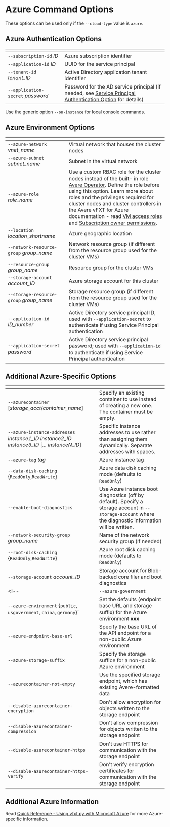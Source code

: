# Azure Command Options 

These options can be used only if the `--cloud-type` value is `azure`.

## Azure Authentication Options

|<img width=300/> | |
| ---------- | ------------------ |
| `--subscription-id` *ID* | Azure subscription identifier |
| `--application-id` *ID* | UUID for the service principal |
| `--tenant-id` *tenant_ID* | Active Directory application tenant identifier |
| `--application-secret` *password*  | Password for the AD service principal (if needed, see [Service Principal Authentication Option](azure_reference.md#service-principal-authentication-option) for details) |

Use the generic option `--on-instance` for local console commands. 

## Azure Environment Options

| <img width=500/>  | |
| ---------- | ------------------ |
| `--azure-network` *vnet_name* | Virtual network that houses the cluster nodes |
| `--azure-subnet` *subnet_name* | Subnet in the virtual network  |
| `--azure-role` *role_name* | Use a custom RBAC role for the cluster nodes instead of the built- in role [Avere Operator](https://docs.microsoft.com/azure/role-based-access-control/built-in-roles#avere-operator). Define the role before using this option. Learn more about roles and the privileges required for cluster nodes and cluster controllers in the Avere vFXT for Azure documentation - read [VM access roles](https://docs.microsoft.com/azure/avere-vfxt/avere-vfxt-deploy-plan#vm-access-roles) and [Subscription owner permissions](https://docs.microsoft.com/azure/avere-vfxt/avere-vfxt-prereqs#configure-subscription-owner-permissions). |
| `--location` *location_shortname*    | Azure geographic location |
| `--network-resource-group` *group_name* | Network resource group (if different from the resource group used for the cluster VMs) |
| `--resource-group` *group_name* | Resource group for the cluster VMs |
| `--storage-account` *account_ID* | Azure storage account for this cluster |
| `--storage-resource-group` *group_name*  | Storage resource group (if different from the resource group used for the cluster VMs) |
| `--application-id` *ID_number* | Active Directory service principal ID, used with `--application-secret` to authenticate if using Service Principal authentication |
| `--application-secret` *password* | Active Directory service principal password; used with `--application-id` to authenticate if using Service Principal authentication |

## Additional Azure-Specific Options 

| <img width=600/>  | |
| ---------- | ------------------ |
| `--azurecontainer` [*storage_acct*/*container_name*] | Specify an existing container to use instead of creating a new one. The container must be empty. |
| `--azure-instance-addresses` *instance1_ID* *instance2_ID* *instance3_ID* [*... instanceN_ID*] | Specific instance addresses to use rather than assigning them dynamically. Separate addresses with spaces. |
| `--azure-tag` *tag* |  Azure instance tag |
| `--data-disk-caching` {`ReadOnly`,`ReadWrite`} | Azure data disk caching mode (defaults to `ReadOnly`) |
| `--enable-boot-diagnostics` | Use Azure instance boot diagnostics (off by default). Specify a storage account in `--storage-account` where the diagnostic information will be written. |
| `--network-security-group` *group_name* |  Name of the network security group (if needed) |
| `--root-disk-caching` {`ReadOnly`,`ReadWrite`} | Azure root disk caching mode (defaults to `ReadOnly`) |
| `--storage-account` *account_ID* | Storage account for Blob-backed core filer and boot diagnostics |
<!--| `--azure-government` | Use the default base URL and storage suffix for the Azure Government Cloud environment  |-->
| `--azure-environment` {`public`, `usgovernment`, `china`, `germany`}` | Set the defaults (endpoint base URL and storage suffix) for the Azure environment  **xxx** |
| `--azure-endpoint-base-url` | Specify the base URL of the API endpoint for a non-public Azure environment | 
| `--azure-storage-suffix` | Specify the storage suffice for a non-public Azure environment | 
| `--azurecontainer-not-empty` | Use the specified storage endpoint, which has existing Avere-formatted data | 
| `--disable-azurecontainer-encryption` | Don't allow encryption for objects written to the storage endpoint | 
| `--disable-azurecontainer-compression` | Don't allow compression for objects written to the storage endpoint |
| `--disable-azurecontainer-https` | Don't use HTTPS for communication with the storage endpoint |
| `--disable-azurecontainer-https-verify` | Don't verify encryption certificates for communication with the storage endpoint |

## Additional Azure Information

Read [Quick Reference - Using vfxt.py with Microsoft Azure](azure_reference.md) for more Azure-specific information.  
